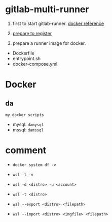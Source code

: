 # gitlab-multi-runner

1. first to start gitlab-runner. [docker reference](https://docs.gitlab.com/runner/install/docker.html)

2. [prepare to register](https://docs.gitlab.com/runner/register/index.html) 

3. prepare a runner image for docker. 
  - Dockerfile
  - entrypoint.sh
  - docker-compose.yml

# Docker

## da
`my docker scripts`

* mysql: `damysql`
* mssql: `damssql`

# comment
* `docker system df -v`

* `wsl -l -v`
* `wsl -d <distro> -u <account>`
* `wsl -t <distro>`
* `wsl --export <distro> <filepath>`
* `wsl --import <distro> <imgfile> <filepath>`